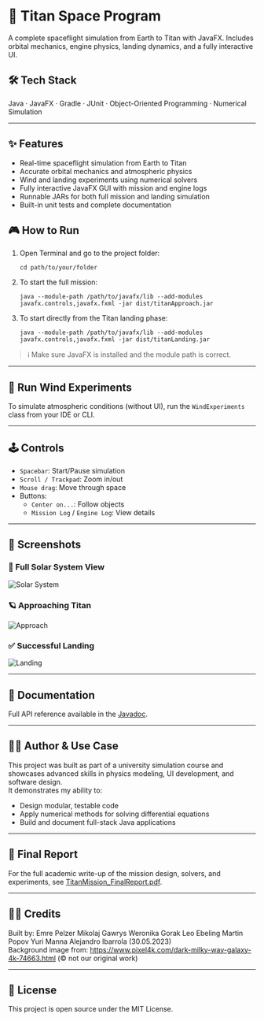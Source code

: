 # 🚀 Titan Space Program

A complete spaceflight simulation from Earth to Titan with JavaFX. Includes orbital mechanics, engine physics, landing dynamics, and a fully interactive UI.

## 🛠 Tech Stack

Java · JavaFX · Gradle · JUnit · Object-Oriented Programming · Numerical Simulation

---

## ✨ Features

- Real-time spaceflight simulation from Earth to Titan
- Accurate orbital mechanics and atmospheric physics
- Wind and landing experiments using numerical solvers
- Fully interactive JavaFX GUI with mission and engine logs
- Runnable JARs for both full mission and landing simulation
- Built-in unit tests and complete documentation

## 🎮 How to Run

1. Open Terminal and go to the project folder:
   ```
   cd path/to/your/folder
   ```

2. To start the full mission:
   ```
   java --module-path /path/to/javafx/lib --add-modules javafx.controls,javafx.fxml -jar dist/titanApproach.jar
   ```

3. To start directly from the Titan landing phase:
   ```
   java --module-path /path/to/javafx/lib --add-modules javafx.controls,javafx.fxml -jar dist/titanLanding.jar
   ```

> ℹ️ Make sure JavaFX is installed and the module path is correct.

---

## 🧪 Run Wind Experiments

To simulate atmospheric conditions (without UI), run the `WindExperiments` class from your IDE or CLI.

---

## 🕹 Controls

- `Spacebar`: Start/Pause simulation
- `Scroll / Trackpad`: Zoom in/out
- `Mouse drag`: Move through space
- Buttons:
  - `Center on...`: Follow objects
  - `Mission Log` / `Engine Log`: View details

---

## 📸 Screenshots

### 🚀 Full Solar System View
![Solar System](screenshots/Solar_system_GUI.png)

### 🪐 Approaching Titan
![Approach](screenshots/mission_and_engine_log.png)

### ✅ Successful Landing
![Landing](screenshots/Landing_GUI.png)

---

## 📄 Documentation

Full API reference available in the [Javadoc](https://emrepel03.github.io/titan-space-program/).

---

## 🧑‍💻 Author & Use Case

This project was built as part of a university simulation course and showcases advanced skills in physics modeling, UI development, and software design.  
It demonstrates my ability to:
- Design modular, testable code
- Apply numerical methods for solving differential equations
- Build and document full-stack Java applications

---

## 📘 Final Report

For the full academic write-up of the mission design, solvers, and experiments, see [TitanMission_FinalReport.pdf](docs/TitanMission_FinalReport.pdf).

---

## 👨‍🚀 Credits

Built by:
Emre Pelzer
Mikolaj Gawrys
Weronika Gorak
Leo Ebeling
Martin Popov
Yuri Manna
Alejandro Ibarrola
(30.05.2023)  
Background image from: https://www.pixel4k.com/dark-milky-way-galaxy-4k-74663.html (© not our original work)

---

## 📜 License

This project is open source under the MIT License.
